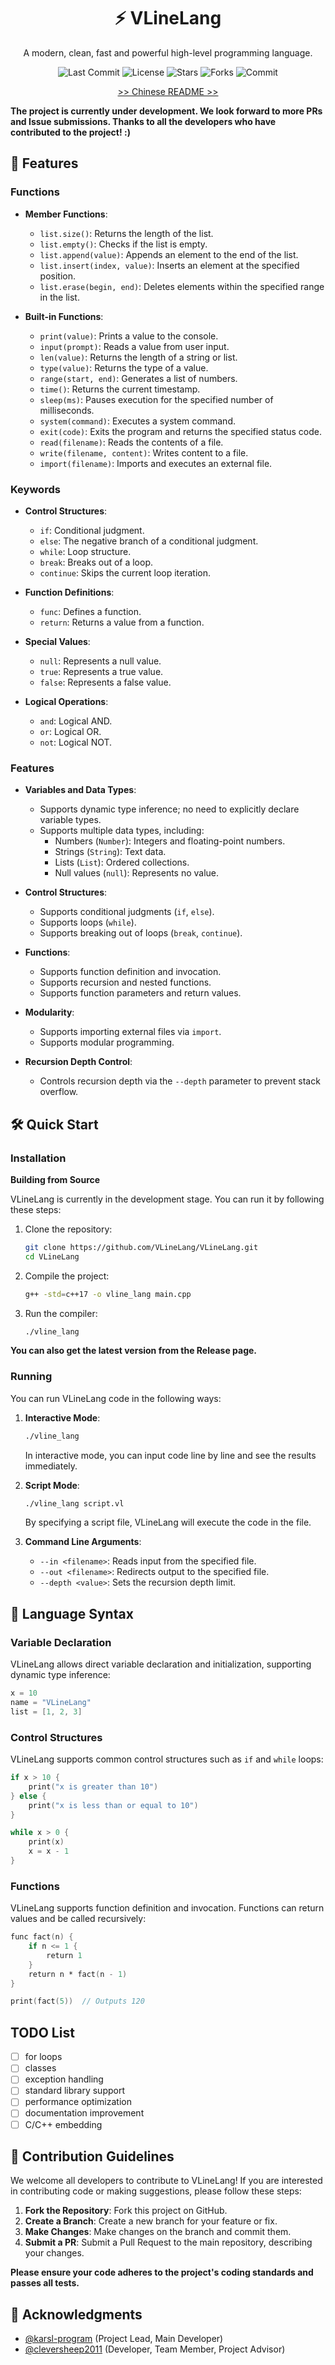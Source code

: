 <div align="center">

# ⚡ VLineLang
A modern, clean, fast and powerful high-level programming language.

![Last Commit](https://img.shields.io/github/last-commit/VLineLang/VLineLang)
![License](https://img.shields.io/github/license/VLineLang/VLineLang)
![Stars](https://img.shields.io/github/stars/VLineLang/VLineLang)
![Forks](https://img.shields.io/github/forks/VLineLang/VLineLang)
![Commit](https://img.shields.io/github/commit-activity/m/VLineLang/VLineLang)

[>> Chinese README >>](README_zh.md)

</div>

**The project is currently under development. We look forward to more PRs and Issue submissions. Thanks to all the developers who have contributed to the project! :)**

## 🚀 Features

### Functions

- **Member Functions**:
    - `list.size()`: Returns the length of the list.
    - `list.empty()`: Checks if the list is empty.
    - `list.append(value)`: Appends an element to the end of the list.
    - `list.insert(index, value)`: Inserts an element at the specified position.
    - `list.erase(begin, end)`: Deletes elements within the specified range in the list.

- **Built-in Functions**:
    - `print(value)`: Prints a value to the console.
    - `input(prompt)`: Reads a value from user input.
    - `len(value)`: Returns the length of a string or list.
    - `type(value)`: Returns the type of a value.
    - `range(start, end)`: Generates a list of numbers.
    - `time()`: Returns the current timestamp.
    - `sleep(ms)`: Pauses execution for the specified number of milliseconds.
    - `system(command)`: Executes a system command.
    - `exit(code)`: Exits the program and returns the specified status code.
    - `read(filename)`: Reads the contents of a file.
    - `write(filename, content)`: Writes content to a file.
    - `import(filename)`: Imports and executes an external file.

### Keywords

- **Control Structures**:
    - `if`: Conditional judgment.
    - `else`: The negative branch of a conditional judgment.
    - `while`: Loop structure.
    - `break`: Breaks out of a loop.
    - `continue`: Skips the current loop iteration.

- **Function Definitions**:
    - `func`: Defines a function.
    - `return`: Returns a value from a function.

- **Special Values**:
    - `null`: Represents a null value.
    - `true`: Represents a true value.
    - `false`: Represents a false value.

- **Logical Operations**:
    - `and`: Logical AND.
    - `or`: Logical OR.
    - `not`: Logical NOT.

### Features

- **Variables and Data Types**:
    - Supports dynamic type inference; no need to explicitly declare variable types.
    - Supports multiple data types, including:
        - Numbers (`Number`): Integers and floating-point numbers.
        - Strings (`String`): Text data.
        - Lists (`List`): Ordered collections.
        - Null values (`null`): Represents no value.

- **Control Structures**:
    - Supports conditional judgments (`if`, `else`).
    - Supports loops (`while`).
    - Supports breaking out of loops (`break`, `continue`).

- **Functions**:
    - Supports function definition and invocation.
    - Supports recursion and nested functions.
    - Supports function parameters and return values.

- **Modularity**:
    - Supports importing external files via `import`.
    - Supports modular programming.

- **Recursion Depth Control**:
    - Controls recursion depth via the `--depth` parameter to prevent stack overflow.

## 🛠️ Quick Start

### Installation

**Building from Source**

VLineLang is currently in the development stage. You can run it by following these steps:

1. Clone the repository:
   ```bash
   git clone https://github.com/VLineLang/VLineLang.git
   cd VLineLang
   ```

2. Compile the project:
   ```bash
   g++ -std=c++17 -o vline_lang main.cpp
   ```

3. Run the compiler:
   ```bash
   ./vline_lang
   ```

**You can also get the latest version from the Release page.**

### Running

You can run VLineLang code in the following ways:

1. **Interactive Mode**:
   ```bash
   ./vline_lang
   ```
   In interactive mode, you can input code line by line and see the results immediately.

2. **Script Mode**:
   ```bash
   ./vline_lang script.vl
   ```
   By specifying a script file, VLineLang will execute the code in the file.

3. **Command Line Arguments**:
    - `--in <filename>`: Reads input from the specified file.
    - `--out <filename>`: Redirects output to the specified file.
    - `--depth <value>`: Sets the recursion depth limit.

## 📝 Language Syntax

### Variable Declaration

VLineLang allows direct variable declaration and initialization, supporting dynamic type inference:
```vl
x = 10
name = "VLineLang"
list = [1, 2, 3]
```

### Control Structures

VLineLang supports common control structures such as `if` and `while` loops:
```vl
if x > 10 {
    print("x is greater than 10")
} else {
    print("x is less than or equal to 10")
}

while x > 0 {
    print(x)
    x = x - 1
}
```

### Functions

VLineLang supports function definition and invocation. Functions can return values and be called recursively:
```vl
func fact(n) {
    if n <= 1 {
        return 1
    }
    return n * fact(n - 1)
}

print(fact(5))  // Outputs 120
```

## TODO List

- [ ] for loops
- [ ] classes
- [ ] exception handling
- [ ] standard library support
- [ ] performance optimization
- [ ] documentation improvement
- [ ] C/C++ embedding

## 🤝 Contribution Guidelines

We welcome all developers to contribute to VLineLang! If you are interested in contributing code or making suggestions, please follow these steps:

1. **Fork the Repository**: Fork this project on GitHub.
2. **Create a Branch**: Create a new branch for your feature or fix.
3. **Make Changes**: Make changes on the branch and commit them.
4. **Submit a PR**: Submit a Pull Request to the main repository, describing your changes.

**Please ensure your code adheres to the project's coding standards and passes all tests.**

## 🙏 Acknowledgments

- [@karsl-program](https://github.com/karsl-program/) (Project Lead, Main Developer)
- [@cleversheep2011](https://github.com/cleversheep2011/) (Developer, Team Member, Project Advisor)